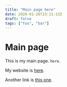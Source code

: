 ```yaml
---
title: "Main page here"
date: 2020-01-26T23:11:13Z
draft: false
tags: ["foo", "bar"]
---
```


# Main page
This is my main page. `here`.

My website is [here](https://bochkarev.io "tooltip").

Another link is [this one](www.ya.ru).
